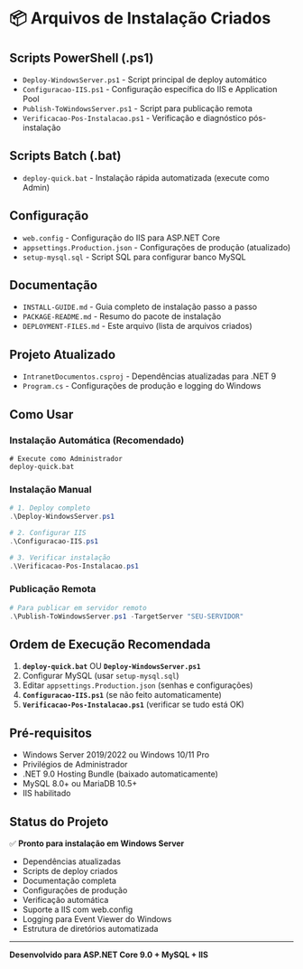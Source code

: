 # 📦 Arquivos de Instalação Criados

## Scripts PowerShell (.ps1)

- `Deploy-WindowsServer.ps1` - Script principal de deploy automático
- `Configuracao-IIS.ps1` - Configuração específica do IIS e Application Pool  
- `Publish-ToWindowsServer.ps1` - Script para publicação remota
- `Verificacao-Pos-Instalacao.ps1` - Verificação e diagnóstico pós-instalação

## Scripts Batch (.bat)

- `deploy-quick.bat` - Instalação rápida automatizada (execute como Admin)

## Configuração

- `web.config` - Configuração do IIS para ASP.NET Core
- `appsettings.Production.json` - Configurações de produção (atualizado)
- `setup-mysql.sql` - Script SQL para configurar banco MySQL

## Documentação

- `INSTALL-GUIDE.md` - Guia completo de instalação passo a passo
- `PACKAGE-README.md` - Resumo do pacote de instalação
- `DEPLOYMENT-FILES.md` - Este arquivo (lista de arquivos criados)

## Projeto Atualizado

- `IntranetDocumentos.csproj` - Dependências atualizadas para .NET 9
- `Program.cs` - Configurações de produção e logging do Windows

## Como Usar

### Instalação Automática (Recomendado)

```batch
# Execute como Administrador
deploy-quick.bat
```

### Instalação Manual

```powershell
# 1. Deploy completo
.\Deploy-WindowsServer.ps1

# 2. Configurar IIS
.\Configuracao-IIS.ps1

# 3. Verificar instalação
.\Verificacao-Pos-Instalacao.ps1
```

### Publicação Remota

```powershell
# Para publicar em servidor remoto
.\Publish-ToWindowsServer.ps1 -TargetServer "SEU-SERVIDOR"
```

## Ordem de Execução Recomendada

1. **`deploy-quick.bat`** OU **`Deploy-WindowsServer.ps1`**
2. Configurar MySQL (usar `setup-mysql.sql`)
3. Editar `appsettings.Production.json` (senhas e configurações)
4. **`Configuracao-IIS.ps1`** (se não feito automaticamente)
5. **`Verificacao-Pos-Instalacao.ps1`** (verificar se tudo está OK)

## Pré-requisitos

- Windows Server 2019/2022 ou Windows 10/11 Pro
- Privilégios de Administrador
- .NET 9.0 Hosting Bundle (baixado automaticamente)
- MySQL 8.0+ ou MariaDB 10.5+
- IIS habilitado

## Status do Projeto

✅ **Pronto para instalação em Windows Server**

- Dependências atualizadas
- Scripts de deploy criados
- Documentação completa
- Configurações de produção
- Verificação automática
- Suporte a IIS com web.config
- Logging para Event Viewer do Windows
- Estrutura de diretórios automatizada

---

**Desenvolvido para ASP.NET Core 9.0 + MySQL + IIS**
